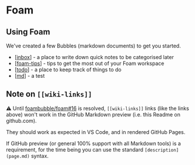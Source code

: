# Foam

## Using Foam

We've created a few Bubbles (markdown documents) to get you started.

- [[inbox]] - a place to write down quick notes to be categorised later
- [[foam-tips]] - tips to get the most out of your Foam workspace
- [[todo]] - a place to keep track of things to do
- [[md]] - a test

## Note on `[[wiki-links]]`

⚠️ Until [foambubble/foam#16](https://github.com/foambubble/foam/issues/16) is resolved, `[[wiki-links]]` links (like the links above) won't work in the GitHub Markdown preview (i.e. this Readme on github.com). 

They should work as expected in VS Code, and in rendered GitHub Pages.

If GitHub preview (or general 100% support with all Markdown tools) is a requirement, for the time being you can use the standard `[description](page.md)` syntax.



[//begin]: # "Autogenerated link references for markdown compatibility"
[inbox]: inbox "Inbox"
[foam-tips]: foam-tips "Foam tips"
[todo]: todo "Todo"
[m]: m "m"
[md]: md "Md"
[//end]: # "Autogenerated link references"

